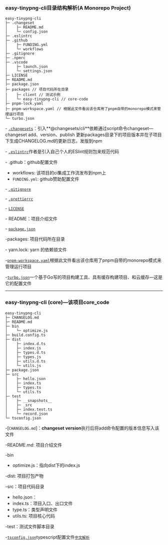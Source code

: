 ### easy-tinypng-cli目录结构解析(A Monorepo Project)

```
easy-tinypng-cli
├─ .changeset
│    ├─ README.md
│    └─ config.json
├─ .eslintrc
├─ .github
│    ├─ FUNDING.yml
│    └─ workflows
├─ .gitignore
├─ .npmrc
├─ .vscode
│    ├─ launch.json
│    └─ settings.json
├─ LICENSE
├─ README.md
├─ package.json
├─ packages // 项目代码所在目录
│    ├─ client // 测试示例
│    └─ easy-tinypng-cli // core-code
├─ pnpm-lock.yaml
├─ pnpm-workspace.yaml // 根据此文件看出该仓库用了pnpm自带的monorepo模式来管理运行项目
└─ turbo.json
```

\- [`.changesets`](https://juejin.cn/post/7024827345059971080)：引入**@changesets/cli**依赖通过script命令changeset—changeset add、version、publish 更新packages目录下的项目版本并在子项目下生成CHANGELOG.md的更新日志，发版到npm

\- [`.eslintrc`](https://github.com/wu-linghui/learn-ESlint)作者是引入自己个人的ESlint规则包来规范代码

\- .github：github配置文件

- workflows: 该项目的ci集成工作流发布到npm上
- `FUNDING.yml`: github赞助配置文件

\- [`.gitignore`](https://file+.vscode-resource.vscode-cdn.net/d%3A/100-node-env-libs/common/files/gitignore.md)

\- [`.prettierrc`](https://file+.vscode-resource.vscode-cdn.net/d%3A/100-node-env-libs/common/files/prettierrc.md)

\- [`LICENSE`](https://file+.vscode-resource.vscode-cdn.net/d%3A/100-node-env-libs/common/files/license.md)

\- README：项目介绍文件

\- [`package.json`](https://file+.vscode-resource.vscode-cdn.net/d%3A/100-node-env-libs/common/files/package_json.md)

\-packages: 项目代码所在目录

\- yarn.lock: yarn 的依赖锁文件

\-[`pnpm-workspace.yaml`](https://juejin.cn/post/7098609682519949325)根据此文件看出该仓库用了pnpm自带的monorepo模式来管理运行项目

\-[`turbo.json`](https://juejin.cn/post/7048234698048274469)一个基于Go写的项目构建工具、具有缓存构建项目、和云缓存—这是它的配置文件



---



### easy-tinypng-cli (core)—该项目core_code

```
easy-tinypng-cli
├─ CHANGELOG.md
├─ README.md
├─ bin
│    └─ optimize.js
├─ build.config.ts
├─ dist
│    ├─ index.d.ts
│    ├─ index.js
│    ├─ types.d.ts
│    ├─ types.js
│    ├─ utils.d.ts
│    └─ utils.js
├─ package.json
├─ src
│    ├─ hello.json
│    ├─ index.ts
│    ├─ types.ts
│    └─ utils.ts
├─ test
│    ├─ __snapshots__
│    ├─ _src
│    ├─ index.test.ts
│    └─ record.json
└─ tsconfig.json
```



\-[`CHANGELOG.md`]：**changeset version**执行后将add命令配置的版本信息写入该文件

\-README.md: 项目介绍文件

\-bin

- optimize.js：指向dist下的index.js

\-dist: 项目打包产物

\-src：项目代码目录

- hello.json：
- index.ts：项目入口、出口文件
- type.ts：类型声明文件
- utils.ts: 项目核心代码

\-test：测试文件脚本目录

\-[`tsconfig.json`]([`中文解析`](www.patrickzhong.com/TypeScript/zh/project-config/compiler-options.html#编译选项-1))typescript配置文件[`中文解析`](www.patrickzhong.com/TypeScript/zh/project-config/compiler-options.html#编译选项-1)

